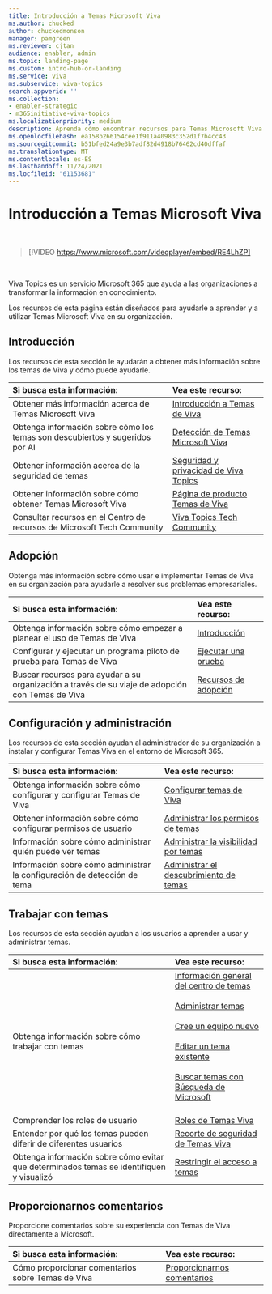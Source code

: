```yaml
---
title: Introducción a Temas Microsoft Viva
ms.author: chucked
author: chuckedmonson
manager: pamgreen
ms.reviewer: cjtan
audience: enabler, admin
ms.topic: landing-page
ms.custom: intro-hub-or-landing
ms.service: viva
ms.subservice: viva-topics
search.appverid: ''
ms.collection:
- enabler-strategic
- m365initiative-viva-topics
ms.localizationpriority: medium
description: Aprenda cómo encontrar recursos para Temas Microsoft Viva
ms.openlocfilehash: ea158b266154cee1f911a40983c352d1f7b4cc43
ms.sourcegitcommit: b51bfed24a9e3b7adf82d4918b76462cd40dffaf
ms.translationtype: MT
ms.contentlocale: es-ES
ms.lasthandoff: 11/24/2021
ms.locfileid: "61153681"
---
```

# <a name="introduction-to-microsoft-viva-topics"></a>Introducción a Temas Microsoft Viva

</br>

> [!VIDEO https://www.microsoft.com/videoplayer/embed/RE4LhZP]  

</br>


Viva Topics es un servicio Microsoft 365 que ayuda a las organizaciones a transformar la información en conocimiento.

Los recursos de esta página están diseñados para ayudarle a aprender y a utilizar Temas Microsoft Viva en su organización.

## <a name="get-started"></a>Introducción

Los recursos de esta sección le ayudarán a obtener más información sobre los temas de Viva y cómo puede ayudarle.

| Si busca esta información: | Vea este recurso: |
|:-----|:-----|
|Obtener más información acerca de Temas Microsoft Viva|[Introducción a Temas de Viva](topic-experiences-overview.md)|
|Obtenga información sobre cómo los temas son descubiertos y sugeridos por AI|[Detección de Temas Microsoft Viva ](topic-experiences-discovery.md)|
|Obtener información acerca de la seguridad de temas|[Seguridad y privacidad de Viva Topics](topic-experiences-security-privacy.md)|
|Obtener información sobre cómo obtener Temas Microsoft Viva|[Página de producto Temas de Viva](https://www.microsoft.com/microsoft-viva/topics?activetab=pivot%3aoverviewtab)|
|Consultar recursos en el Centro de recursos de Microsoft Tech Community|[Viva Topics Tech Community](https://resources.techcommunity.microsoft.com/viva-topics/)|


## <a name="adoption"></a>Adopción

Obtenga más información sobre cómo usar e implementar Temas de Viva en su organización para ayudarle a resolver sus problemas empresariales. 

| Si busca esta información: | Vea este recurso: |
|:-----|:-----|
|Obtenga información sobre cómo empezar a planear el uso de Temas de Viva |[Introducción](topics-adoption-getstarted.md)|  
|Configurar y ejecutar un programa piloto de prueba para Temas de Viva |[Ejecutar una prueba ](trial-topics.md)|
|Buscar recursos para ayudar a su organización a través de su viaje de adopción con Temas de Viva |[Recursos de adopción](adoption-resources.md)|

## <a name="set-up-and-administration"></a>Configuración y administración

Los recursos de esta sección ayudan al administrador de su organización a instalar y configurar Temas Viva en el entorno de Microsoft 365.

| Si busca esta información: | Vea este recurso: |
|:-----|:-----|
|Obtenga información sobre cómo configurar y configurar Temas de Viva|[Configurar temas de Viva](set-up-topic-experiences.md)|
|Obtener información sobre cómo configurar permisos de usuario|[Administrar los permisos de temas](topic-experiences-user-permissions.md)|
|Información sobre cómo administrar quién puede ver temas|[Administrar la visibilidad por temas](topic-experiences-knowledge-rules.md)|
|Información sobre cómo administrar la configuración de detección de tema|[Administrar el descubrimiento de temas](topic-experiences-discovery.md)|

## <a name="work-with-topics"></a>Trabajar con temas

Los recursos de esta sección ayudan a los usuarios a aprender a usar y administrar temas.

| Si busca esta información: | Vea este recurso: |
|:-----|:-----|
|Obtenga información sobre cómo trabajar con temas|[Información general del centro de temas](topic-center-overview.md)<br><br>[Administrar temas](manage-topics.md)<br><br>[Cree un equipo nuevo](create-a-topic.md)<br><br>[Editar un tema existente](edit-a-topic.md)<br><br>[Buscar temas con Búsqueda de Microsoft](search.md)<br><br>|
|Comprender los roles de usuario|[Roles de Temas Viva](topic-experiences-roles.md)|
|Entender por qué los temas pueden diferir de diferentes usuarios|[Recorte de seguridad de Temas Viva](topic-experiences-security-trimming.md)|
|Obtenga información sobre cómo evitar que determinados temas se identifiquen y visualizó|[Restringir el acceso a temas](restrict-access-to-topics.md)|

## <a name="provide-us-feedback"></a>Proporcionarnos comentarios

Proporcione comentarios sobre su experiencia con Temas de Viva directamente a Microsoft.

| Si busca esta información: | Vea este recurso: |
|:-----|:-----|
|Cómo proporcionar comentarios sobre Temas de Viva|[Proporcionarnos comentarios](topic-experiences-overview.md#provide-us-feedback)|


